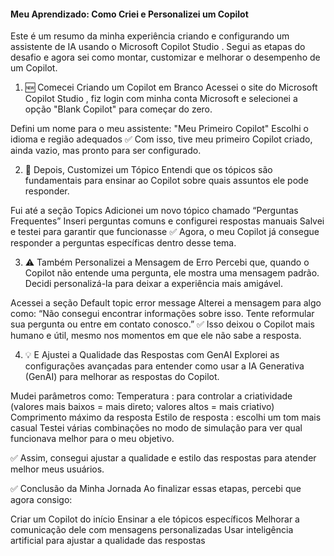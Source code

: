 #### Meu Aprendizado: Como Criei e Personalizei um Copilot ###


Este é um resumo da minha experiência criando e configurando um assistente de IA usando o Microsoft Copilot Studio . Segui as etapas do desafio e agora sei como montar, customizar e melhorar o desempenho de um Copilot.

1. 🆕 Comecei Criando um Copilot em Branco
Acessei o site do Microsoft Copilot Studio , fiz login com minha conta Microsoft e selecionei a opção "Blank Copilot" para começar do zero.

Defini um nome para o meu assistente: "Meu Primeiro Copilot"
Escolhi o idioma e região adequados
✅ Com isso, tive meu primeiro Copilot criado, ainda vazio, mas pronto para ser configurado.

2. 🎨 Depois, Customizei um Tópico
Entendi que os tópicos são fundamentais para ensinar ao Copilot sobre quais assuntos ele pode responder.

Fui até a seção Topics
Adicionei um novo tópico chamado “Perguntas Frequentes”
Inseri perguntas comuns e configurei respostas manuais
Salvei e testei para garantir que funcionasse
✅ Agora, o meu Copilot já consegue responder a perguntas específicas dentro desse tema.

3. ⚠️ Também Personalizei a Mensagem de Erro
Percebi que, quando o Copilot não entende uma pergunta, ele mostra uma mensagem padrão. Decidi personalizá-la para deixar a experiência mais amigável.

Acessei a seção Default topic error message
Alterei a mensagem para algo como:
“Não consegui encontrar informações sobre isso. Tente reformular sua pergunta ou entre em contato conosco.”
✅ Isso deixou o Copilot mais humano e útil, mesmo nos momentos em que ele não sabe a resposta.

4. 💡 E Ajustei a Qualidade das Respostas com GenAI
Explorei as configurações avançadas para entender como usar a IA Generativa (GenAI) para melhorar as respostas do Copilot.

Mudei parâmetros como:
Temperatura : para controlar a criatividade (valores mais baixos = mais direto; valores altos = mais criativo)
Comprimento máximo da resposta
Estilo de resposta : escolhi um tom mais casual
Testei várias combinações no modo de simulação para ver qual funcionava melhor para o meu objetivo.

✅ Assim, consegui ajustar a qualidade e estilo das respostas para atender melhor meus usuários.

✅ Conclusão da Minha Jornada
Ao finalizar essas etapas, percebi que agora consigo:

Criar um Copilot do início
Ensinar a ele tópicos específicos
Melhorar a comunicação dele com mensagens personalizadas
Usar inteligência artificial para ajustar a qualidade das respostas
